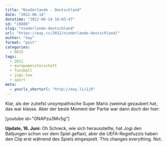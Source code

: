 ```yaml
---
title: "Niederlande - Deutschland"
date: "2012-06-14"
datetime: "2012-06-14 16:03:47"
id: "19880"
slug: "niederlande-deutschland"
url: "https://eay.cc/2012/niederlande-deutschland/"
author: "eay"
format: "post"
categories:
  - 0815
tags:
  - 2012
  - europameisterschaft
  - fussball
  - jogi-low
  - sport
meta:
  - yourls_shorturl: "http://eay.li/1j9"
---
```


Klar, als der zutiefst unsympathische Super Mario zweimal gezaubert hat, das war klasse. Aber der beste Moment der Partie war dann doch der hier:

\[youtube id="ONAPzu3MvSg"\]

**Update, 16. Juni:** Oh Schreck, wie sich herausstellte, hat Jogi den Balljungen schon vor dem Spiel geflaxt, aber die UEFA-Regiefuzzis haben den Clip erst während des Spiels eingespielt. This changes everything. Not.
